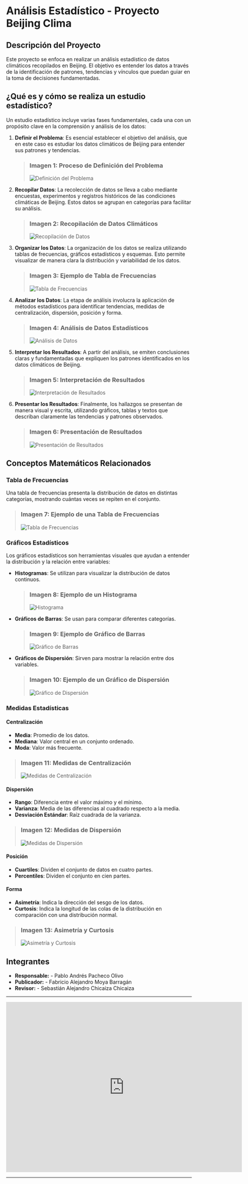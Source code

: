 # Análisis Estadístico - Proyecto Beijing Clima

## Descripción del Proyecto

Este proyecto se enfoca en realizar un análisis estadístico de datos climáticos recopilados en Beijing. El objetivo es entender los datos a través de la identificación de patrones, tendencias y vínculos que puedan guiar en la toma de decisiones fundamentadas.

## ¿Qué es y cómo se realiza un estudio estadístico?

Un estudio estadístico incluye varias fases fundamentales, cada una con un propósito clave en la comprensión y análisis de los datos:

1. **Definir el Problema**: Es esencial establecer el objetivo del análisis, que en este caso es estudiar los datos climáticos de Beijing para entender sus patrones y tendencias.
   
   > ### Imagen 1: Proceso de Definición del Problema
   > ![Definición del Problema](https://via.placeholder.com/800x400.png?text=Definir+el+Problema)

2. **Recopilar Datos**: La recolección de datos se lleva a cabo mediante encuestas, experimentos y registros históricos de las condiciones climáticas de Beijing. Estos datos se agrupan en categorías para facilitar su análisis.
   
   > ### Imagen 2: Recopilación de Datos Climáticos
   > ![Recopilación de Datos](https://via.placeholder.com/800x400.png?text=Recopilaci%C3%B3n+de+Datos)

3. **Organizar los Datos**: La organización de los datos se realiza utilizando tablas de frecuencias, gráficos estadísticos y esquemas. Esto permite visualizar de manera clara la distribución y variabilidad de los datos.
   
   > ### Imagen 3: Ejemplo de Tabla de Frecuencias
   > ![Tabla de Frecuencias](https://via.placeholder.com/800x400.png?text=Tabla+de+Frecuencias)

4. **Analizar los Datos**: La etapa de análisis involucra la aplicación de métodos estadísticos para identificar tendencias, medidas de centralización, dispersión, posición y forma.
   
   > ### Imagen 4: Análisis de Datos Estadísticos
   > ![Análisis de Datos](https://via.placeholder.com/800x400.png?text=An%C3%A1lisis+de+Datos)

5. **Interpretar los Resultados**: A partir del análisis, se emiten conclusiones claras y fundamentadas que expliquen los patrones identificados en los datos climáticos de Beijing.
   
   > ### Imagen 5: Interpretación de Resultados
   > ![Interpretación de Resultados](https://via.placeholder.com/800x400.png?text=Interpretaci%C3%B3n+de+Resultados)

6. **Presentar los Resultados**: Finalmente, los hallazgos se presentan de manera visual y escrita, utilizando gráficos, tablas y textos que describan claramente las tendencias y patrones observados.
   
   > ### Imagen 6: Presentación de Resultados
   > ![Presentación de Resultados](https://via.placeholder.com/800x400.png?text=Presentaci%C3%B3n+de+Resultados)

## Conceptos Matemáticos Relacionados

### Tabla de Frecuencias

Una tabla de frecuencias presenta la distribución de datos en distintas categorías, mostrando cuántas veces se repiten en el conjunto.

> ### Imagen 7: Ejemplo de una Tabla de Frecuencias
> ![Tabla de Frecuencias](https://via.placeholder.com/800x400.png?text=Ejemplo+de+Tabla+de+Frecuencias)

### Gráficos Estadísticos

Los gráficos estadísticos son herramientas visuales que ayudan a entender la distribución y la relación entre variables:

- **Histogramas**: Se utilizan para visualizar la distribución de datos continuos.
  
  > ### Imagen 8: Ejemplo de un Histograma
  > ![Histograma](https://via.placeholder.com/800x400.png?text=Ejemplo+de+Histograma)

- **Gráficos de Barras**: Se usan para comparar diferentes categorías.
  
  > ### Imagen 9: Ejemplo de Gráfico de Barras
  > ![Gráfico de Barras](https://via.placeholder.com/800x400.png?text=Ejemplo+de+Gr%C3%A1fico+de+Barras)

- **Gráficos de Dispersión**: Sirven para mostrar la relación entre dos variables.
  
  > ### Imagen 10: Ejemplo de un Gráfico de Dispersión
  > ![Gráfico de Dispersión](https://via.placeholder.com/800x400.png?text=Ejemplo+de+Gr%C3%A1fico+de+Dispersi%C3%B3n)

### Medidas Estadísticas

#### Centralización

- **Media**: Promedio de los datos.
- **Mediana**: Valor central en un conjunto ordenado.
- **Moda**: Valor más frecuente.

> ### Imagen 11: Medidas de Centralización
> ![Medidas de Centralización](https://via.placeholder.com/800x400.png?text=Medidas+de+Centralizaci%C3%B3n)

#### Dispersión

- **Rango**: Diferencia entre el valor máximo y el mínimo.
- **Varianza**: Media de las diferencias al cuadrado respecto a la media.
- **Desviación Estándar**: Raíz cuadrada de la varianza.

> ### Imagen 12: Medidas de Dispersión
> ![Medidas de Dispersión](https://via.placeholder.com/800x400.png?text=Medidas+de+Dispersi%C3%B3n)

#### Posición

- **Cuartiles**: Dividen el conjunto de datos en cuatro partes.
- **Percentiles**: Dividen el conjunto en cien partes.

#### Forma

- **Asimetría**: Indica la dirección del sesgo de los datos.
- **Curtosis**: Indica la longitud de las colas de la distribución en comparación con una distribución normal.

> ### Imagen 13: Asimetría y Curtosis
> ![Asimetría y Curtosis](https://via.placeholder.com/800x400.png?text=Asimetr%C3%ADa+y+Curtosis)

## Integrantes

- **Responsable:** - Pablo Andrés Pacheco Olivo
- **Publicador:** - Fabricio Alejandro Moya Barragán
- **Revisor:** - Sebastián Alejandro Chicaiza Chicaiza

---

<iframe src="https://docs.google.com/forms/d/e/1FAIpQLSf-FSfvSpMOYv4f9OtyvW6i5af_HUr8otEdQjBVnp4FTo_NLw/viewform?embedded=true" width="640" height="462" frameborder="0" marginheight="0" marginwidth="0">Cargando…</iframe>

---

